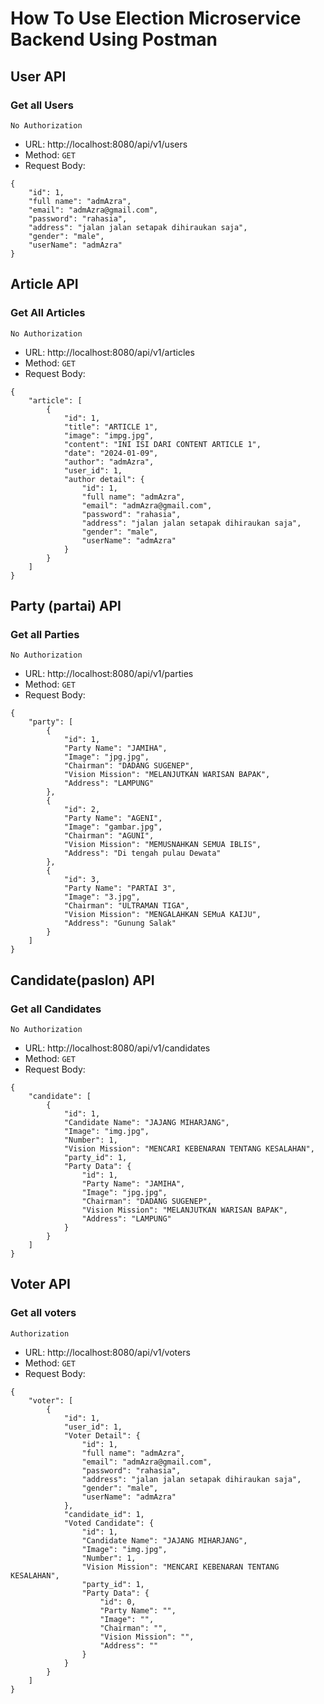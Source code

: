 # How To Use Election Microservice Backend Using Postman

## User API

### Get all Users

`No Authorization`

- URL: http://localhost:8080/api/v1/users
- Method: `GET`
- Request Body:

```
{
    "id": 1,
    "full name": "admAzra",
    "email": "admAzra@gmail.com",
    "password": "rahasia",
    "address": "jalan jalan setapak dihiraukan saja",
    "gender": "male",
    "userName": "admAzra"
}
```

## Article API

### Get All Articles

`No Authorization`

- URL: http://localhost:8080/api/v1/articles
- Method: `GET`
- Request Body:

```
{
    "article": [
        {
            "id": 1,
            "title": "ARTICLE 1",
            "image": "impg.jpg",
            "content": "INI ISI DARI CONTENT ARTICLE 1",
            "date": "2024-01-09",
            "author": "admAzra",
            "user_id": 1,
            "author detail": {
                "id": 1,
                "full name": "admAzra",
                "email": "admAzra@gmail.com",
                "password": "rahasia",
                "address": "jalan jalan setapak dihiraukan saja",
                "gender": "male",
                "userName": "admAzra"
            }
        }
    ]
}
```

## Party (partai) API

### Get all Parties

`No Authorization`

- URL: http://localhost:8080/api/v1/parties
- Method: `GET`
- Request Body:

```
{
    "party": [
        {
            "id": 1,
            "Party Name": "JAMIHA",
            "Image": "jpg.jpg",
            "Chairman": "DADANG SUGENEP",
            "Vision Mission": "MELANJUTKAN WARISAN BAPAK",
            "Address": "LAMPUNG"
        },
        {
            "id": 2,
            "Party Name": "AGENI",
            "Image": "gambar.jpg",
            "Chairman": "AGUNI",
            "Vision Mission": "MEMUSNAHKAN SEMUA IBLIS",
            "Address": "Di tengah pulau Dewata"
        },
        {
            "id": 3,
            "Party Name": "PARTAI 3",
            "Image": "3.jpg",
            "Chairman": "ULTRAMAN TIGA",
            "Vision Mission": "MENGALAHKAN SEMuA KAIJU",
            "Address": "Gunung Salak"
        }
    ]
}
```

## Candidate(paslon) API

### Get all Candidates

`No Authorization`

- URL: http://localhost:8080/api/v1/candidates
- Method: `GET`
- Request Body:

```
{
    "candidate": [
        {
            "id": 1,
            "Candidate Name": "JAJANG MIHARJANG",
            "Image": "img.jpg",
            "Number": 1,
            "Vision Mission": "MENCARI KEBENARAN TENTANG KESALAHAN",
            "party_id": 1,
            "Party Data": {
                "id": 1,
                "Party Name": "JAMIHA",
                "Image": "jpg.jpg",
                "Chairman": "DADANG SUGENEP",
                "Vision Mission": "MELANJUTKAN WARISAN BAPAK",
                "Address": "LAMPUNG"
            }
        }
    ]
}
```

## Voter API

### Get all voters

`Authorization`

- URL: http://localhost:8080/api/v1/voters
- Method: `GET`
- Request Body:

```
{
    "voter": [
        {
            "id": 1,
            "user_id": 1,
            "Voter Detail": {
                "id": 1,
                "full name": "admAzra",
                "email": "admAzra@gmail.com",
                "password": "rahasia",
                "address": "jalan jalan setapak dihiraukan saja",
                "gender": "male",
                "userName": "admAzra"
            },
            "candidate_id": 1,
            "Voted Candidate": {
                "id": 1,
                "Candidate Name": "JAJANG MIHARJANG",
                "Image": "img.jpg",
                "Number": 1,
                "Vision Mission": "MENCARI KEBENARAN TENTANG KESALAHAN",
                "party_id": 1,
                "Party Data": {
                    "id": 0,
                    "Party Name": "",
                    "Image": "",
                    "Chairman": "",
                    "Vision Mission": "",
                    "Address": ""
                }
            }
        }
    ]
}
```

